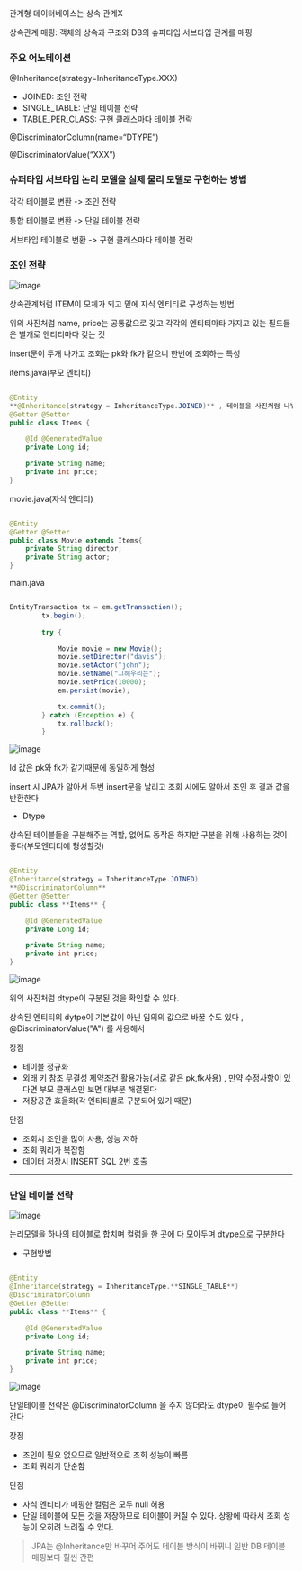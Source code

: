 관계형 데이터베이스는 상속 관계X

상속관계 매핑: 객체의 상속과 구조와 DB의 슈퍼타입 서브타입 관계를 매핑

### 주요 어노테이션

@Inheritance(strategy=InheritanceType.XXX) 
* JOINED: 조인 전략
* SINGLE_TABLE: 단일 테이블 전략
* TABLE_PER_CLASS: 구현 클래스마다 테이블 전략

@DiscriminatorColumn(name=“DTYPE”) 

@DiscriminatorValue(“XXX”)

### 슈퍼타입 서브타입 논리 모델을 실제 물리 모델로 구현하는 방법

각각 테이블로 변환 -> 조인 전략

통합 테이블로 변환 -> 단일 테이블 전략

서브타입 테이블로 변환 -> 구현 클래스마다 테이블 전략

### 조인 전략

![image](https://user-images.githubusercontent.com/78454649/153139152-8cdd7f8b-ade0-47ab-b48c-d44cdcd1e3e3.png)

상속관계처럼 ITEM이 모체가 되고 밑에 자식 엔티티로 구성하는 방법

위의 사진처럼 name, price는 공통값으로 갖고 각각의 엔티티마타 가지고 있는 필드들은 별개로 엔티티마다 갖는 것

insert문이 두개 나가고 조회는 pk와 fk가 같으니 한번에 조회하는 특성

items.java(부모 엔티티)
```java

@Entity
**@Inheritance(strategy = InheritanceType.JOINED)** , 테이블을 사진처럼 나눠주는 역할(이 어노테이션이 없다면 단일테이블 전략으로 한 테이블에 형성)
@Getter @Setter
public class Items {

    @Id @GeneratedValue
    private Long id;

    private String name;
    private int price;
}

```

movie.java(자식 엔티티)

```java

@Entity
@Getter @Setter
public class Movie extends Items{
    private String director;
    private String actor;
}

```

main.java

```java

EntityTransaction tx = em.getTransaction();
        tx.begin();
        
        try {

            Movie movie = new Movie();
            movie.setDirector("davis");
            movie.setActor("john");
            movie.setName("그해우리는");
            movie.setPrice(10000);
            em.persist(movie);

            tx.commit();
        } catch (Exception e) {
            tx.rollback();
        }

```
![image](https://user-images.githubusercontent.com/78454649/153142715-71e511e2-1e9e-4a23-ba42-73d95f9c797c.png)

Id 값은 pk와 fk가 같기때문에 동일하게 형성

insert 시 JPA가 알아서 두번 insert문을 날리고 조회 시에도 알아서 조인 후 결과 값을 반환한다


- Dtype

상속된 테이블들을 구분해주는 역할, 없어도 동작은 하지만 구분을 위해 사용하는 것이 좋다(부모엔티티에 형성할것)

```java

@Entity
@Inheritance(strategy = InheritanceType.JOINED)
**@DiscriminatorColumn**
@Getter @Setter
public class **Items** {

    @Id @GeneratedValue
    private Long id;

    private String name;
    private int price;
}

```

![image](https://user-images.githubusercontent.com/78454649/153145057-ddc8c257-5552-4f8d-81f0-6992a0c8bf02.png)

위의 사진처럼 dtype이 구분된 것을 확인할 수 있다.

상속된 엔티티의 dytpe이 기본값이 아닌 임의의 값으로 바꿀 수도 있다 , @DiscriminatorValue("A") 를 사용해서


장점
* 테이블 정규화
* 외래 키 참조 무결성 제약조건 활용가능(서로 같은 pk,fk사용) , 만약 수정사항이 있다면 부모 클래스만 보면 대부분 해결된다
* 저장공간 효율화(각 엔티티별로 구분되어 있기 때문)

 단점
* 조회시 조인을 많이 사용, 성능 저하
* 조회 쿼리가 복잡함
* 데이터 저장시 INSERT SQL 2번 호출


---

### 단일 테이블 전략

![image](https://user-images.githubusercontent.com/78454649/153139408-46eecfeb-1316-458a-b441-c821a7783a53.png)

논리모델을 하나의 테이블로 합치며 컬럼을 한 곳에 다 모아두며 dtype으로 구분한다

- 구현방법
```java

@Entity
@Inheritance(strategy = InheritanceType.**SINGLE_TABLE**)
@DiscriminatorColumn
@Getter @Setter
public class **Items** {

    @Id @GeneratedValue
    private Long id;

    private String name;
    private int price;
}


```

![image](https://user-images.githubusercontent.com/78454649/153145653-d678396c-5bd7-4ba5-803e-eeca8021d1b5.png)

단일테이블 전략은 @DiscriminatorColumn 을 주지 않더라도 dtype이 필수로 들어간다


장점
* 조인이 필요 없으므로 일반적으로 조회 성능이 빠름
* 조회 쿼리가 단순함

단점
* 자식 엔티티가 매핑한 컬럼은 모두 null 허용
* 단일 테이블에 모든 것을 저장하므로 테이블이 커질 수 있다. 상황에 따라서 조회 성능이 오히려 느려질 수 있다.

> JPA는 @Inheritance만 바꾸어 주어도 테이블 방식이 바뀌니 일반 DB 테이블 매핑보다 훨씬 간편










